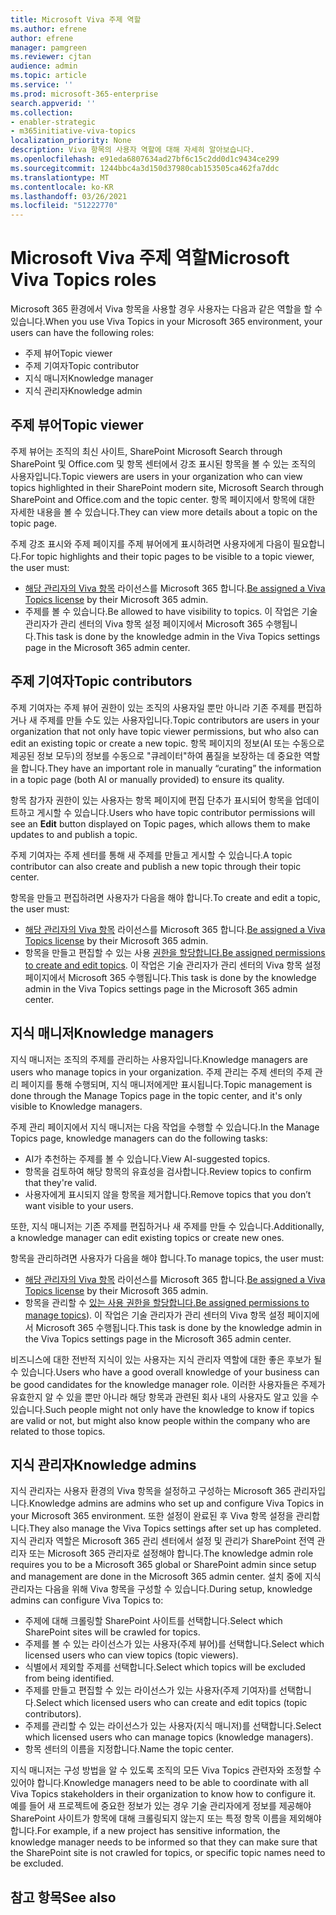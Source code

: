 ```yaml
---
title: Microsoft Viva 주제 역할
ms.author: efrene
author: efrene
manager: pamgreen
ms.reviewer: cjtan
audience: admin
ms.topic: article
ms.service: ''
ms.prod: microsoft-365-enterprise
search.appverid: ''
ms.collection:
- enabler-strategic
- m365initiative-viva-topics
localization_priority: None
description: Viva 항목의 사용자 역할에 대해 자세히 알아보습니다.
ms.openlocfilehash: e91eda6807634ad27bf6c15c2dd0d1c9434ce299
ms.sourcegitcommit: 1244bbc4a3d150d37980cab153505ca462fa7ddc
ms.translationtype: MT
ms.contentlocale: ko-KR
ms.lasthandoff: 03/26/2021
ms.locfileid: "51222770"
---
```

# <a name="microsoft-viva-topics-roles"></a><span data-ttu-id="2f377-103">Microsoft Viva 주제 역할</span><span class="sxs-lookup"><span data-stu-id="2f377-103">Microsoft Viva Topics roles</span></span> 

<span data-ttu-id="2f377-104">Microsoft 365 환경에서 Viva 항목을 사용할 경우 사용자는 다음과 같은 역할을 할 수 있습니다.</span><span class="sxs-lookup"><span data-stu-id="2f377-104">When you use Viva Topics in your Microsoft 365 environment, your users can have the following roles:</span></span>
-   <span data-ttu-id="2f377-105">주제 뷰어</span><span class="sxs-lookup"><span data-stu-id="2f377-105">Topic viewer</span></span>
-   <span data-ttu-id="2f377-106">주제 기여자</span><span class="sxs-lookup"><span data-stu-id="2f377-106">Topic contributor</span></span>
-   <span data-ttu-id="2f377-107">지식 매니저</span><span class="sxs-lookup"><span data-stu-id="2f377-107">Knowledge manager</span></span>
-   <span data-ttu-id="2f377-108">지식 관리자</span><span class="sxs-lookup"><span data-stu-id="2f377-108">Knowledge admin</span></span>

## <a name="topic-viewer"></a><span data-ttu-id="2f377-109">주제 뷰어</span><span class="sxs-lookup"><span data-stu-id="2f377-109">Topic viewer</span></span>

<span data-ttu-id="2f377-110">주제 뷰어는 조직의 최신 사이트, SharePoint Microsoft Search through SharePoint 및 Office.com 및 항목 센터에서 강조 표시된 항목을 볼 수 있는 조직의 사용자입니다.</span><span class="sxs-lookup"><span data-stu-id="2f377-110">Topic viewers are users in your organization who can view topics highlighted in their SharePoint modern site, Microsoft Search through SharePoint and Office.com and the topic center.</span></span> <span data-ttu-id="2f377-111">항목 페이지에서 항목에 대한 자세한 내용을 볼 수 있습니다.</span><span class="sxs-lookup"><span data-stu-id="2f377-111">They can view more details about a topic on the topic page.</span></span> 

<span data-ttu-id="2f377-112">주제 강조 표시와 주제 페이지를 주제 뷰어에게 표시하려면 사용자에게 다음이 필요합니다.</span><span class="sxs-lookup"><span data-stu-id="2f377-112">For topic highlights and their topic pages to be visible to a topic viewer, the user must:</span></span>
-   <span data-ttu-id="2f377-113">[해당 관리자의 Viva 항목](./set-up-topic-experiences.md#assign-licenses) 라이선스를 Microsoft 365 합니다.</span><span class="sxs-lookup"><span data-stu-id="2f377-113">[Be assigned a Viva Topics license](./set-up-topic-experiences.md#assign-licenses) by their Microsoft 365 admin.</span></span>
-   <span data-ttu-id="2f377-114">주제를 볼 수 있습니다.</span><span class="sxs-lookup"><span data-stu-id="2f377-114">Be allowed to have visibility to topics.</span></span> <span data-ttu-id="2f377-115">이 작업은 기술 관리자가 관리 센터의 Viva 항목 설정 페이지에서 Microsoft 365 수행됩니다.</span><span class="sxs-lookup"><span data-stu-id="2f377-115">This task is done by the knowledge admin in the Viva Topics settings page in the Microsoft 365 admin center.</span></span>


## <a name="topic-contributors"></a><span data-ttu-id="2f377-116">주제 기여자</span><span class="sxs-lookup"><span data-stu-id="2f377-116">Topic contributors</span></span>

<span data-ttu-id="2f377-117">주제 기여자는 주제 뷰어 권한이 있는 조직의 사용자일 뿐만 아니라 기존 주제를 편집하거나 새 주제를 만들 수도 있는 사용자입니다.</span><span class="sxs-lookup"><span data-stu-id="2f377-117">Topic contributors are users in your organization that not only have topic viewer permissions, but who also can edit an existing topic or create a new topic.</span></span> <span data-ttu-id="2f377-118">항목 페이지의 정보(AI 또는 수동으로 제공된 정보 모두)의 정보를 수동으로 "큐레이터"하여 품질을 보장하는 데 중요한 역할을 합니다.</span><span class="sxs-lookup"><span data-stu-id="2f377-118">They have an important role in manually “curating” the information in a topic page (both AI or manually provided) to ensure its quality.</span></span>

<span data-ttu-id="2f377-119">항목 참가자 권한이 있는 사용자는 항목  페이지에 편집 단추가 표시되어 항목을 업데이트하고 게시할 수 있습니다.</span><span class="sxs-lookup"><span data-stu-id="2f377-119">Users who have topic contributor permissions will see an **Edit** button displayed on Topic pages, which allows them to make updates to and publish a topic.</span></span>

<span data-ttu-id="2f377-120">주제 기여자는 주제 센터를 통해 새 주제를 만들고 게시할 수 있습니다.</span><span class="sxs-lookup"><span data-stu-id="2f377-120">A topic contributor can also create and publish a new topic through their topic center.</span></span>

<span data-ttu-id="2f377-121">항목을 만들고 편집하려면 사용자가 다음을 해야 합니다.</span><span class="sxs-lookup"><span data-stu-id="2f377-121">To create and edit a topic, the user must:</span></span>

-   <span data-ttu-id="2f377-122">[해당 관리자의 Viva 항목](./set-up-topic-experiences.md#assign-licenses) 라이선스를 Microsoft 365 합니다.</span><span class="sxs-lookup"><span data-stu-id="2f377-122">[Be assigned a Viva Topics license](./set-up-topic-experiences.md#assign-licenses) by their Microsoft 365 admin.</span></span>
-   <span data-ttu-id="2f377-123">항목을 만들고 편집할 수 있는 사용 [권한을 할당합니다.](./topic-experiences-user-permissions.md)</span><span class="sxs-lookup"><span data-stu-id="2f377-123">[Be assigned permissions to create and edit topics](./topic-experiences-user-permissions.md).</span></span> <span data-ttu-id="2f377-124">이 작업은 기술 관리자가 관리 센터의 Viva 항목 설정 페이지에서 Microsoft 365 수행됩니다.</span><span class="sxs-lookup"><span data-stu-id="2f377-124">This task is done by the knowledge admin in the Viva Topics settings page in the Microsoft 365 admin center.</span></span>

## <a name="knowledge-managers"></a><span data-ttu-id="2f377-125">지식 매니저</span><span class="sxs-lookup"><span data-stu-id="2f377-125">Knowledge managers</span></span>

<span data-ttu-id="2f377-126">지식 매니저는 조직의 주제를 관리하는 사용자입니다.</span><span class="sxs-lookup"><span data-stu-id="2f377-126">Knowledge managers are users who manage topics in your organization.</span></span>  <span data-ttu-id="2f377-127">주제 관리는 주제 센터의 주제 관리 페이지를 통해 수행되며, 지식 매니저에게만 표시됩니다.</span><span class="sxs-lookup"><span data-stu-id="2f377-127">Topic management is done through the Manage Topics page in the topic center, and it's only visible to Knowledge managers.</span></span>

<span data-ttu-id="2f377-128">주제 관리 페이지에서 지식 매니저는 다음 작업을 수행할 수 있습니다.</span><span class="sxs-lookup"><span data-stu-id="2f377-128">In the Manage Topics page, knowledge managers can do the following tasks:</span></span>
-   <span data-ttu-id="2f377-129">AI가 추천하는 주제를 볼 수 있습니다.</span><span class="sxs-lookup"><span data-stu-id="2f377-129">View AI-suggested topics.</span></span>
-   <span data-ttu-id="2f377-130">항목을 검토하여 해당 항목의 유효성을 검사합니다.</span><span class="sxs-lookup"><span data-stu-id="2f377-130">Review topics to confirm that they're valid.</span></span>
-   <span data-ttu-id="2f377-131">사용자에게 표시되지 않을 항목을 제거합니다.</span><span class="sxs-lookup"><span data-stu-id="2f377-131">Remove topics that you don’t want visible to your users.</span></span>

<span data-ttu-id="2f377-132">또한, 지식 매니저는 기존 주제를 편집하거나 새 주제를 만들 수 있습니다.</span><span class="sxs-lookup"><span data-stu-id="2f377-132">Additionally, a knowledge manager can edit existing topics or create new ones.</span></span>

<span data-ttu-id="2f377-133">항목을 관리하려면 사용자가 다음을 해야 합니다.</span><span class="sxs-lookup"><span data-stu-id="2f377-133">To manage topics, the user must:</span></span>
-   <span data-ttu-id="2f377-134">[해당 관리자의 Viva 항목](./set-up-topic-experiences.md#assign-licenses) 라이선스를 Microsoft 365 합니다.</span><span class="sxs-lookup"><span data-stu-id="2f377-134">[Be assigned a Viva Topics license](./set-up-topic-experiences.md#assign-licenses) by their Microsoft 365 admin.</span></span>
-   <span data-ttu-id="2f377-135">항목을 관리할 수 [있는 사용 권한을 할당합니다.](./topic-experiences-user-permissions.md)</span><span class="sxs-lookup"><span data-stu-id="2f377-135">[Be assigned permissions to manage topics](./topic-experiences-user-permissions.md)).</span></span> <span data-ttu-id="2f377-136">이 작업은 기술 관리자가 관리 센터의 Viva 항목 설정 페이지에서 Microsoft 365 수행됩니다.</span><span class="sxs-lookup"><span data-stu-id="2f377-136">This task is done by the knowledge admin in the Viva Topics settings page in the Microsoft 365 admin center.</span></span>

<span data-ttu-id="2f377-137">비즈니스에 대한 전반적 지식이 있는 사용자는 지식 관리자 역할에 대한 좋은 후보가 될 수 있습니다.</span><span class="sxs-lookup"><span data-stu-id="2f377-137">Users who have a good overall knowledge of your business can be good candidates for the knowledge manager role.</span></span> <span data-ttu-id="2f377-138">이러한 사용자들은 주제가 유효한지 알 수 있을 뿐만 아니라 해당 항목과 관련된 회사 내의 사용자도 알고 있을 수 있습니다.</span><span class="sxs-lookup"><span data-stu-id="2f377-138">Such people might not only have the knowledge to know if topics are valid or not, but might also know people within the company who are related to those topics.</span></span>


## <a name="knowledge-admins"></a><span data-ttu-id="2f377-139">지식 관리자</span><span class="sxs-lookup"><span data-stu-id="2f377-139">Knowledge admins</span></span>

<span data-ttu-id="2f377-140">지식 관리자는 사용자 환경의 Viva 항목을 설정하고 구성하는 Microsoft 365 관리자입니다.</span><span class="sxs-lookup"><span data-stu-id="2f377-140">Knowledge admins are admins who set up and configure Viva Topics in your Microsoft 365 environment.</span></span> <span data-ttu-id="2f377-141">또한 설정이 완료된 후 Viva 항목 설정을 관리합니다.</span><span class="sxs-lookup"><span data-stu-id="2f377-141">They also manage the Viva Topics settings after set up has completed.</span></span> <span data-ttu-id="2f377-142">지식 관리자 역할은 Microsoft 365 관리 센터에서 설정 및 관리가 SharePoint 전역 관리자 또는 Microsoft 365 관리자로 설정해야 합니다.</span><span class="sxs-lookup"><span data-stu-id="2f377-142">The knowledge admin role requires you to be a Microsoft 365 global or SharePoint admin since setup and management are done in the Microsoft 365 admin center.</span></span>
<span data-ttu-id="2f377-143">설치 중에 지식 관리자는 다음을 위해 Viva 항목을 구성할 수 있습니다.</span><span class="sxs-lookup"><span data-stu-id="2f377-143">During setup, knowledge admins can configure Viva Topics to:</span></span>

-   <span data-ttu-id="2f377-144">주제에 대해 크롤링할 SharePoint 사이트를 선택합니다.</span><span class="sxs-lookup"><span data-stu-id="2f377-144">Select which SharePoint sites will be crawled for topics.</span></span>
-   <span data-ttu-id="2f377-145">주제를 볼 수 있는 라이선스가 있는 사용자(주제 뷰어)를 선택합니다.</span><span class="sxs-lookup"><span data-stu-id="2f377-145">Select which licensed users who can view topics (topic viewers).</span></span>
-   <span data-ttu-id="2f377-146">식별에서 제외할 주제를 선택합니다.</span><span class="sxs-lookup"><span data-stu-id="2f377-146">Select which topics will be excluded from being identified.</span></span>
-   <span data-ttu-id="2f377-147">주제를 만들고 편집할 수 있는 라이선스가 있는 사용자(주제 기여자)를 선택합니다.</span><span class="sxs-lookup"><span data-stu-id="2f377-147">Select which licensed users who can create and edit topics (topic contributors).</span></span>
-   <span data-ttu-id="2f377-148">주제를 관리할 수 있는 라이선스가 있는 사용자(지식 매니저)를 선택합니다.</span><span class="sxs-lookup"><span data-stu-id="2f377-148">Select which licensed users who can manage topics (knowledge managers).</span></span>
-   <span data-ttu-id="2f377-149">항목 센터의 이름을 지정합니다.</span><span class="sxs-lookup"><span data-stu-id="2f377-149">Name the topic center.</span></span>

<span data-ttu-id="2f377-150">지식 매니저는 구성 방법을 알 수 있도록 조직의 모든 Viva Topics 관련자와 조정할 수 있어야 합니다.</span><span class="sxs-lookup"><span data-stu-id="2f377-150">Knowledge managers need to be able to coordinate with all Viva Topics stakeholders in their organization to know how to configure it.</span></span> <span data-ttu-id="2f377-151">예를 들어 새 프로젝트에 중요한 정보가 있는 경우 기술 관리자에게 정보를 제공해야 SharePoint 사이트가 항목에 대해 크롤링되지 않는지 또는 특정 항목 이름을 제외해야 합니다.</span><span class="sxs-lookup"><span data-stu-id="2f377-151">For example, if a new project has sensitive information, the knowledge manager needs to be informed so that they can make sure that the SharePoint site is not crawled for topics, or specific topic names need to be excluded.</span></span>


## <a name="see-also"></a><span data-ttu-id="2f377-152">참고 항목</span><span class="sxs-lookup"><span data-stu-id="2f377-152">See also</span></span>